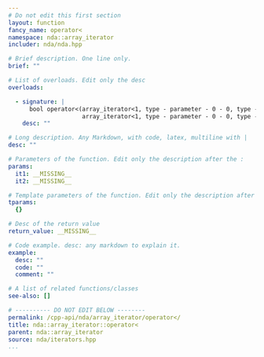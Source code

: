 ```yaml
---
# Do not edit this first section
layout: function
fancy_name: operator<
namespace: nda::array_iterator
includer: nda/nda.hpp

# Brief description. One line only.
brief: ""

# List of overloads. Edit only the desc
overloads:

  - signature: |
      bool operator<(array_iterator<1, type - parameter - 0 - 0, type - parameter - 0 - 1> const &it1,
                     array_iterator<1, type - parameter - 0 - 0, type - parameter - 0 - 1> const &it2)
    desc: ""

# Long description. Any Markdown, with code, latex, multiline with |
desc: ""

# Parameters of the function. Edit only the description after the :
params:
  it1: __MISSING__
  it2: __MISSING__

# Template parameters of the function. Edit only the description after the :
tparams:
  {}

# Desc of the return value
return_value: __MISSING__

# Code example. desc: any markdown to explain it.
example:
  desc: ""
  code: ""
  comment: ""

# A list of related functions/classes
see-also: []

# ---------- DO NOT EDIT BELOW --------
permalink: /cpp-api/nda/array_iterator/operator</
title: nda::array_iterator::operator<
parent: nda::array_iterator
source: nda/iterators.hpp
...
```


